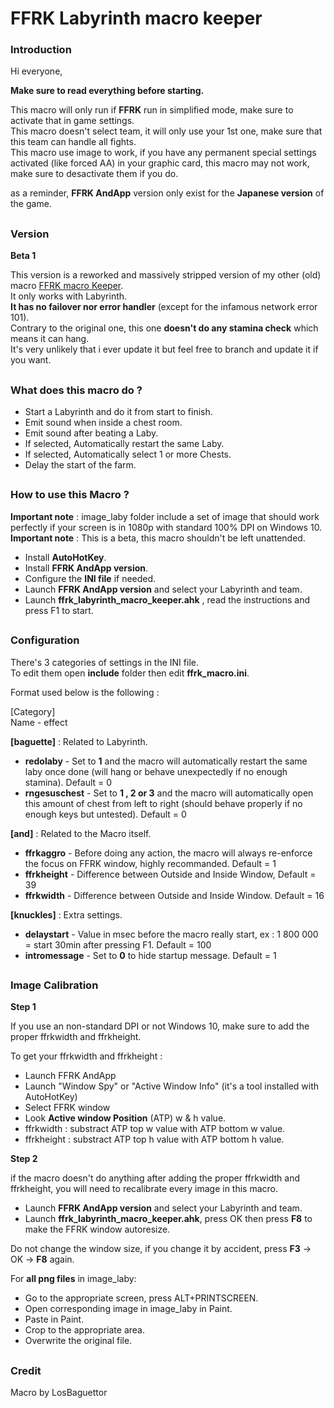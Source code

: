 # FFRK Labyrinth macro keeper

### Introduction

Hi everyone,

**Make sure to read everything before starting.**   

This macro will only run if **FFRK** run in simplified mode, make sure to activate that in game settings.  
This macro doesn't select team, it will only use your 1st one, make sure that this team can handle all fights.   
This macro use image to work, if you have any permanent special settings activated (like forced AA) in your graphic card, this macro may not work, make sure to desactivate them if you do.  

as a reminder, **FFRK AndApp** version only exist for the **Japanese version** of the game.  

##

### Version

**Beta 1**    

This version is a reworked and massively stripped version of my other (old) macro [FFRK macro Keeper](https://github.com/LosBaguettor/ffrkmacrokeeper).  
It only works with Labyrinth.  
**It has no failover nor error handler** (except for the infamous network error 101).  
Contrary to the original one, this one **doesn't do any stamina check** which means it can hang.  
It's very unlikely that i ever update it but feel free to branch and update it if you want.  

##

### What does this macro do ?

- Start a Labyrinth and do it from start to finish.  
- Emit sound when inside a chest room.  
- Emit sound after beating a Laby.  
- If selected, Automatically restart the same Laby.  
- If selected, Automatically select 1 or more Chests.  
- Delay the start of the farm.  

##

### How to use this Macro ? 

**Important note** : image_laby folder include a set of image that should work perfectly if your screen is in 1080p with standard 100% DPI on Windows 10.  
**Important note** : This is a beta, this macro shouldn't be left unattended.  

- Install **AutoHotKey**.  
- Install **FFRK AndApp version**.  
- Configure the **INI file** if needed.  
- Launch **FFRK AndApp version** and select your Labyrinth and team.  
- Launch **ffrk_labyrinth_macro_keeper.ahk** , read the instructions and press F1 to start.  

##

### Configuration

There's 3 categories of settings in the INI file.  
To edit them open **include** folder then edit **ffrk_macro.ini**.  

Format used below is the following :  

[Category]  
Name - effect  

**[baguette]** : Related to Labyrinth.  
- **redolaby** - Set to **1** and the macro will automatically restart the same laby once done (will hang or behave unexpectedly if no enough stamina). Default = 0  
- **rngesuschest** - Set to **1 , 2 or 3** and the macro will automatically open this amount of chest from left to right (should behave properly if no enough keys but untested). Default = 0  

**[and]** : Related to the Macro itself.  
- **ffrkaggro** - Before doing any action, the macro will always re-enforce the focus on FFRK window, highly recommanded. Default = 1  
- **ffrkheight** - Difference between Outside and Inside Window, Default = 39  
- **ffrkwidth** - Difference between Outside and Inside Window. Default = 16  

**[knuckles]** : Extra settings.  
- **delaystart** - Value in msec before the macro really start, ex : 1 800 000 = start 30min after pressing F1. Default = 100  
- **intromessage** - Set to **0** to hide startup message. Default = 1  

##

### Image Calibration

**Step 1**  

If you use an non-standard DPI or not Windows 10, make sure to add the proper ffrkwidth and ffrkheight.  

To get your ffrkwidth and ffrkheight :  
- Launch FFRK AndApp  
- Launch "Window Spy" or "Active Window Info" (it's a tool installed with AutoHotKey)  
- Select FFRK window  
- Look **Active window Position** (ATP) w & h value.  
- ffrkwidth : substract ATP top w value with ATP bottom w value.  
- ffrkheight : substract ATP top h value with ATP bottom h value.  

**Step 2**  

if the macro doesn't do anything after adding the proper ffrkwidth and ffrkheight, you will need to recalibrate every image in this macro.  

- Launch **FFRK AndApp version** and select your Labyrinth and team.  
- Launch **ffrk_labyrinth_macro_keeper.ahk**, press OK then press **F8** to make the FFRK window autoresize.  

Do not change the window size, if you change it by accident, press **F3** -> OK -> **F8** again.  

For **all png files** in image_laby:  

- Go to the appropriate screen, press ALT+PRINTSCREEN.  
- Open corresponding image in image_laby in Paint.  
- Paste in Paint.  
- Crop to the appropriate area.  
- Overwrite the original file.  

##

### Credit

Macro by LosBaguettor  

